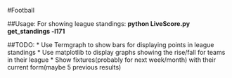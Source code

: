 #Football

##Usage:
	For showing league standings: **python LiveScore.py get_standings -l171**

##TODO: 
	* Use Termgraph to show bars for displaying points in league standings
	* Use matplotlib to display graphs showing the rise/fall for teams in their league
	* Show fixtures(probably for next week/month) with their current form(maybe 5 previous results)